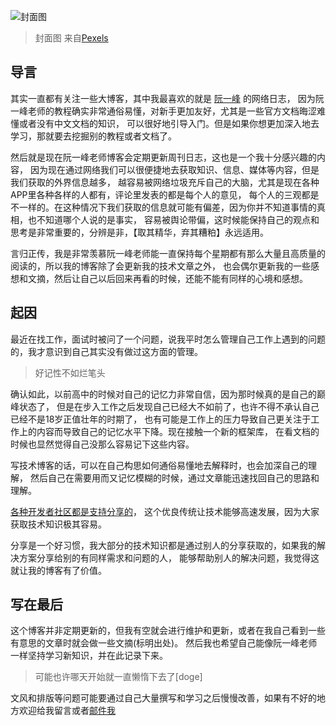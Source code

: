 [title]: <> (为什么开始写博客)
[description]: <> (最近在找工作，面试时被问了一个问题，说我平时怎么管理自己工作上遇到的问题的，我才意识到自己其实没有做过这方面的管理)

![封面图](http://xulance.com/resource/202007/woodland-road-falling-leaf-natural-38537.jpg)
>封面图 来自[Pexels](https://www.pexels.com/zh-cn/)

## 导言  

其实一直都有关注一些大博客，其中我最喜欢的就是 [阮一峰](http://www.ruanyifeng.com/blog) 的网络日志，
因为阮一峰老师的教程确实非常通俗易懂，对新手更加友好，尤其是一些官方文档晦涩难懂或者没有中文文档的知识，
可以很好地引导入门。但是如果你想更加深入地去学习，那就要去挖掘别的教程或者文档了。  

然后就是现在阮一峰老师博客会定期更新周刊日志，这也是一个我十分感兴趣的内容，
因为现在通过网络我们可以很便捷地去获取知识、信息、媒体等内容，但是我们获取的外界信息越多，
越容易被网络垃圾充斥自己的大脑，尤其是现在各种APP里各种各样的人都有，评论里发表的都是每个人的意见，
每个人的三观都是不一样的。在这种情况下我们获取的信息就可能有偏差，因为你并不知道事情的真相，也不知道哪个人说的是事实，
容易被舆论带偏，这时候能保持自己的观点和思考是非常重要的，分辨是非，【取其精华，弃其糟粕】永远适用。  

言归正传，我是非常羡慕阮一峰老师能一直保持每个星期都有那么大量且高质量的阅读的，所以我的博客除了会更新我的技术文章之外，
也会偶尔更新我的一些感想和文摘，然后让自己以后回来再看的时候，还能不能有同样的心境和感想。  

## 起因  

最近在找工作，面试时被问了一个问题，说我平时怎么管理自己工作上遇到的问题的，我才意识到自己其实没有做过这方面的管理。  

>好记性不如烂笔头

确认如此，以前高中的时候对自己的记忆力非常自信，因为那时候真的是自己的巅峰状态了，
但是在步入工作之后发现自己已经大不如前了，也许不得不承认自己已经不是18岁正值壮年的时期了，
也有可能是工作上的压力导致自己更关注于工作上的内容而导致自己的记忆水平下降。现在接触一个新的框架库，
在看文档的时候也显然觉得自己没那么容易记下这些内容。  

写技术博客的话，可以在自己构思如何通俗易懂地去解释时，也会加深自己的理解，
然后自己在需要用而又记忆模糊的时候，通过文章能迅速找回自己的思路和理解。  

[各种开发者社区都是支持分享的](http://www.ruanyifeng.com/blog/2019/05/weekly-issue-57.html)，
这个优良传统让技术能够高速发展，因为大家获取技术知识极其容易。  

分享是一个好习惯，我大部分的技术知识都是通过别人的分享获取的，如果我的解决方案分享给别的有同样需求和问题的人，
能够帮助别人的解决问题，我觉得这就让我的博客有了价值。

## 写在最后

这个博客并非定期更新的，但我有空就会进行维护和更新，或者在我自己看到一些有意思的文章时就会做一些文摘(标明出处)。
然后我也希望自己能像阮一峰老师一样坚持学习新知识，并在此记录下来。  

>可能也许哪天开始就一直懒惰下去了[doge]   

文风和排版等问题可能要通过自己大量撰写和学习之后慢慢改善，如果有不好的地方欢迎给我留言或者[邮件我](mailto:xulance@icloud.com)


